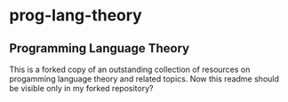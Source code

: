 # prog-lang-theory
## Programming Language Theory 

This is a forked copy of an outstanding collection of resources on progamming language theory and related topics. Now this readme should be visible only in my forked repository?  
